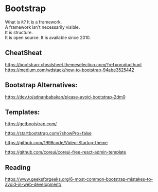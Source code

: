 # Bootstrap 

What is it?  It is a framework.  
A framework isn't necessarily visible.  
It is structure.  
It is open source. 
It is available since 2010. 

## CheatSheat
https://bootstrap-cheatsheet.themeselection.com/?ref=producthunt
https://medium.com/wdstack/how-to-bootstrap-94abe3525442


## Bootstrap Alternatives: 
https://dev.to/adnanbabakan/please-avoid-bootstrap-2dm0


## Templates: 
https://getbootstrap.com/

https://startbootstrap.com/?showPro=false

https://github.com/1998code/Video-Startup-theme

https://github.com/coreui/coreui-free-react-admin-template

## Reading
https://www.geeksforgeeks.org/6-most-common-bootstrap-mistakes-to-avoid-in-web-development/



